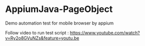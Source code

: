 # AppiumJava-PageObject
Demo automation test for mobile browser by appium

Follow video to run test script : 
https://www.youtube.com/watch?v=Ry2o8GVuNZs&feature=youtu.be
